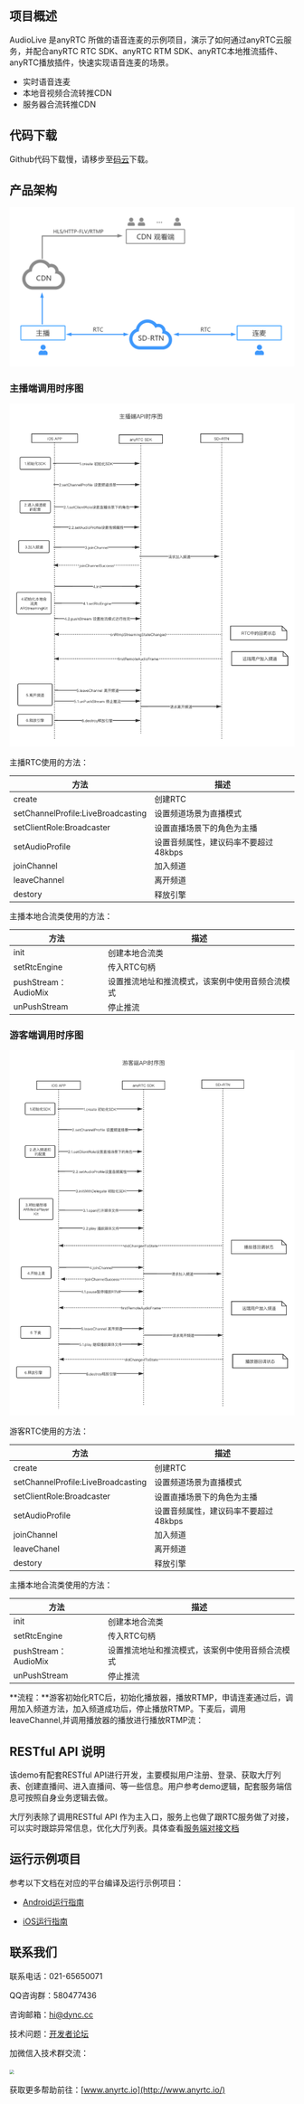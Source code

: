 ## 项目概述

AudioLive 是anyRTC 所做的语音连麦的示例项目，演示了如何通过anyRTC云服务，并配合anyRTC RTC SDK、anyRTC RTM SDK、anyRTC本地推流插件、anyRTC播放插件，快速实现语音连麦的场景。

- 实时语音连麦
- 本地音视频合流转推CDN
- 服务器合流转推CDN

## 代码下载

Github代码下载慢，请移步至[码云](https://gitee.com/anyRTC_admin/AudioLive)下载。

## 产品架构

![native_to_cdn](native_to_cdn.png)

### 主播端调用时序图

![image-20210202145553237](host.png)

主播RTC使用的方法：

| 方法                               | 描述                                 |
| ---------------------------------- | ------------------------------------ |
| create                             | 创建RTC                              |
| setChannelProfile:LiveBroadcasting | 设置频道场景为直播模式               |
| setClientRole:Broadcaster          | 设置直播场景下的角色为主播           |
| setAudioProfile                    | 设置音频属性，建议码率不要超过48kbps |
| joinChannel                        | 加入频道                             |
| leaveChannel                       | 离开频道                             |
| destory                            | 释放引擎                             |

主播本地合流类使用的方法： 

| 方法                 | 描述                                             |
| -------------------- | ------------------------------------------------ |
| init                 | 创建本地合流类                                   |
| setRtcEngine         | 传入RTC句柄                                      |
| pushStream：AudioMix | 设置推流地址和推流模式，该案例中使用音频合流模式 |
| unPushStream         | 停止推流                                         |

### 游客端调用时序图

![image-20210202145843720](audience.png)

游客RTC使用的方法：

| 方法                               | 描述                                 |
| ---------------------------------- | ------------------------------------ |
| create                             | 创建RTC                              |
| setChannelProfile:LiveBroadcasting | 设置频道场景为直播模式               |
| setClientRole:Broadcaster          | 设置直播场景下的角色为主播           |
| setAudioProfile                    | 设置音频属性，建议码率不要超过48kbps |
| joinChannel                        | 加入频道                             |
| leaveChanel                        | 离开频道                             |
| destory                            | 释放引擎                             |

主播本地合流类使用的方法：

| 方法                 | 描述                                             |
| -------------------- | ------------------------------------------------ |
| init                 | 创建本地合流类                                   |
| setRtcEngine         | 传入RTC句柄                                      |
| pushStream：AudioMix | 设置推流地址和推流模式，该案例中使用音频合流模式 |
| unPushStream         | 停止推流                                         |

 

**流程：**游客初始化RTC后，初始化播放器，播放RTMP，申请连麦通过后，调用加入频道方法，加入频道成功后，停止播放RTMP。下麦后，调用leaveChannel,并调用播放器的播放进行播放RTMP流：



## RESTful API 说明

该demo有配套RESTful API进行开发，主要模拟用户注册、登录、获取大厅列表、创建直播间、进入直播间、等一些信息。用户参考demo逻辑，配套服务端信息可按照自身业务逻辑去做。

大厅列表除了调用RESTful API 作为主入口，服务上也做了跟RTC服务做了对接，可以实时跟踪异常信息，优化大厅列表。具体查看[服务端对接文档](https://docs.anyrtc.io/cn/AnyRTCCloud/console/ncs_eventtype?platform=Android#%E5%AE%9E%E6%97%B6%E9%80%9A%E4%BF%A1)



## 运行示例项目

参考以下文档在对应的平台编译及运行示例项目：

- [Android运行指南](AudioLive-Android/README.md)

- [iOS运行指南](AudioLive-iOS/README.md)

  

## 联系我们

联系电话：021-65650071

QQ咨询群：580477436

咨询邮箱：[hi@dync.cc](mailto:hi@dync.cc)

技术问题：[开发者论坛](https://bbs.anyrtc.io/)

加微信入技术群交流：

<img src="https://img-blog.csdnimg.cn/20210324215941588.png" style="zoom:50%;" />

获取更多帮助前往：[www.anyrtc.io](http://www.anyrtc.io/)
